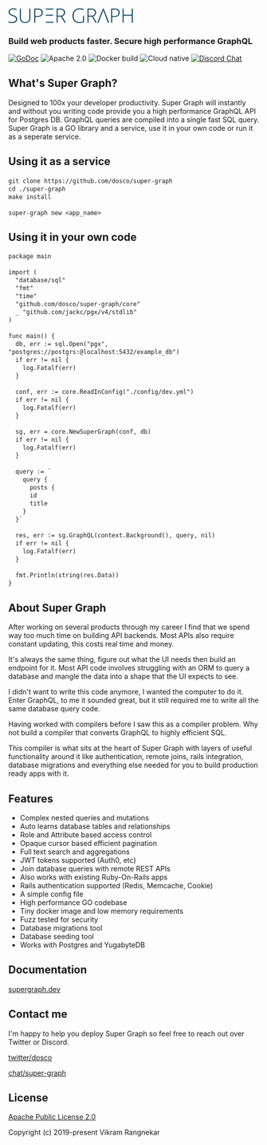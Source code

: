 <img src="docs/guide/.vuepress/public/super-graph.png" width="250" />

### Build web products faster. Secure high performance GraphQL

[![GoDoc](https://img.shields.io/badge/godoc-reference-5272B4.svg)](https://pkg.go.dev/github.com/dosco/super-graph/core?tab=doc)
![Apache 2.0](https://img.shields.io/github/license/dosco/super-graph.svg?style=flat-square)
![Docker build](https://img.shields.io/docker/cloud/build/dosco/super-graph.svg?style=flat-square)
![Cloud native](https://img.shields.io/badge/cloud--native-enabled-blue.svg?style=flat-squareg)
[![Discord Chat](https://img.shields.io/discord/628796009539043348.svg)](https://discord.gg/6pSWCTZ)  

## What's Super Graph?

Designed to 100x your developer productivity. Super Graph will instantly and without you writing code provide you a high performance GraphQL API for Postgres DB. GraphQL queries are compiled into a single fast SQL query. Super Graph is a GO library and a service, use it in your own code or run it as a seperate service.

## Using it as a service

```console
git clone https://github.com/dosco/super-graph 
cd ./super-graph
make install

super-graph new <app_name>
```

## Using it in your own code

```golang
package main

import (
  "database/sql"
  "fmt"
  "time"
  "github.com/dosco/super-graph/core"
  _ "github.com/jackc/pgx/v4/stdlib"
)

func main() {
  db, err := sql.Open("pgx", "postgres://postgrs:@localhost:5432/example_db")
  if err != nil {
    log.Fatalf(err)
  }

  conf, err := core.ReadInConfig("./config/dev.yml")
  if err != nil {
    log.Fatalf(err)
  }

  sg, err = core.NewSuperGraph(conf, db)
  if err != nil {
    log.Fatalf(err)
  }

  query := `
    query {
      posts {
      id
      title
    }
  }`

  res, err := sg.GraphQL(context.Background(), query, nil)
  if err != nil {
    log.Fatalf(err)
  }

  fmt.Println(string(res.Data))
}
```

## About Super Graph

After working on several products through my career I find that we spend way too much time on building API backends. Most APIs also require constant updating, this costs real time and money.
            
It's always the same thing, figure out what the UI needs then build an endpoint for it. Most API code involves struggling with an ORM to query a database and mangle the data into a shape that the UI expects to see.

I didn't want to write this code anymore, I wanted the computer to do it. Enter GraphQL, to me it sounded great, but it still required me to write all the same database query code.

Having worked with compilers before I saw this as a compiler problem. Why not build a compiler that converts GraphQL to highly efficient SQL.

This compiler is what sits at the heart of Super Graph with layers of useful functionality around it like authentication, remote joins, rails integration, database migrations and everything else needed for you to build production ready apps with it.

## Features

- Complex nested queries and mutations
- Auto learns database tables and relationships
- Role and Attribute based access control
- Opaque cursor based efficient pagination
- Full text search and aggregations
- JWT tokens supported (Auth0, etc)
- Join database queries with remote REST APIs
- Also works with existing Ruby-On-Rails apps
- Rails authentication supported (Redis, Memcache, Cookie)
- A simple config file
- High performance GO codebase
- Tiny docker image and low memory requirements
- Fuzz tested for security
- Database migrations tool
- Database seeding tool
- Works with Postgres and YugabyteDB


## Documentation

[supergraph.dev](https://supergraph.dev)

## Contact me

I'm happy to help you deploy Super Graph so feel free to reach out over
Twitter or Discord.

[twitter/dosco](https://twitter.com/dosco)

[chat/super-graph](https://discord.gg/6pSWCTZ)

## License

[Apache Public License 2.0](https://opensource.org/licenses/Apache-2.0)

Copyright (c) 2019-present Vikram Rangnekar



